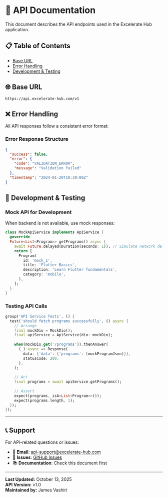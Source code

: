 # 🔌 API Documentation

This document describes the API endpoints used in the Excelerate Hub application.

## 📋 Table of Contents
- [Base URL](#base-url)
- [Error Handling](#error-handling)
- [Development & Testing](#development--testing)

## 🌐 Base URL

```
https://api.excelerate-hub.com/v1
```

## ❌ Error Handling

All API responses follow a consistent error format:

### **Error Response Structure**
```json
{
  "success": false,
  "error": {
    "code": "VALIDATION_ERROR",
    "message": "Validation failed"
  },
  "timestamp": "2024-01-20T10:30:00Z"
}
```

## 🔧 Development & Testing

### **Mock API for Development**
When backend is not available, use mock responses:

```dart
class MockApiService implements ApiService {
  @override
  Future<List<Program>> getPrograms() async {
    await Future.delayed(Duration(seconds: 1)); // Simulate network delay
    return [
      Program(
        id: 'mock_1',
        title: 'Flutter Basics',
        description: 'Learn Flutter fundamentals',
        category: 'mobile',
      ),
    ];
  }
}
```

### **Testing API Calls**
```dart
group('API Service Tests', () {
  test('should fetch programs successfully', () async {
    // Arrange
    final mockDio = MockDio();
    final apiService = ApiService(dio: mockDio);
    
    when(mockDio.get('/programs')).thenAnswer(
      (_) async => Response(
        data: {'data': {'programs': [mockProgramJson]}},
        statusCode: 200,
      ),
    );
    
    // Act
    final programs = await apiService.getPrograms();
    
    // Assert
    expect(programs, isA<List<Program>>());
    expect(programs.length, 1);
  });
});
```

---

## 📞 Support

For API-related questions or issues:
- 📧 **Email**: [api-support@excelerate-hub.com](mailto:api-support@excelerate-hub.com)
- 🐛 **Issues**: [GitHub Issues](https://github.com/vashirij/Excelerate_Hub/issues)
- 📚 **Documentation**: Check this document first

---

**Last Updated:** October 13, 2025  
**API Version:** v1.0  
**Maintained by:** James Vashiri
